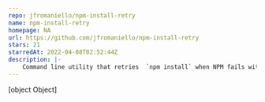 ```yaml
---
repo: jfromaniello/npm-install-retry
name: npm-install-retry
homepage: NA
url: https://github.com/jfromaniello/npm-install-retry
stars: 21
starredAt: 2022-04-08T02:52:44Z
description: |-
    Command line utility that retries  `npm install` when NPM fails with `npm ERR! cb() never called`
---
```


[object Object]
